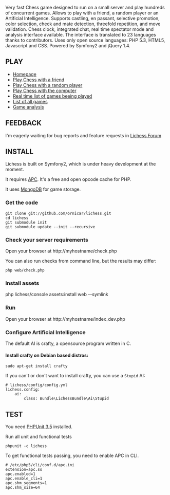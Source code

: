 Very fast Chess game designed to run on a small server and play hundreds of concurrent games.
Allows to play with a friend, a random player or an Artificial Intelligence.
Supports castling, en passant, selective promotion, color selection, check and mate detection, threefold repetition, and move validation.
Chess clock, integrated chat, real time spectator mode and analysis interface available.
The interface is translated to 23 languages thanks to contributors.
Uses only open source languages: PHP 5.3, HTML5, Javascript and CSS.
Powered by Symfony2 and jQuery 1.4.
  
PLAY
----

- [Homepage](http://lichess.org)
- [Play Chess with a friend](http://lichess.org/friend)
- [Play Chess with a random player](http://lichess.org/anybody)
- [Play Chess with the computer](http://lichess.org/ai)
- [Real time list of games beeing played](http://lichess.org/games)
- [List of all games](http://lichess.org/games/all)
- [Game analysis](http://lichess.org/analyse/0Zcvl5)

FEEDBACK
--------

I'm eagerly waiting for bug reports and feature requests in [Lichess Forum](http://lichess.org/forum/lichess-feedback)

INSTALL
-------

Lichess is built on Symfony2, which is under heavy development at the moment.

It requires [APC](http://www.php.net/manual/en/book.apc.php). It's a free and open opcode cache for PHP.

It uses [MongoDB](http://mongodb.org) for game storage.

### Get the code

    git clone git://github.com/ornicar/lichess.git
    cd lichess
    git submodule init
    git submodule update --init --recursive

### Check your server requirements

Open your browser at http://myhostname/check.php

You can also run checks from command line, but the results may differ:

    php web/check.php

### Install assets

   php lichess/console assets:install web --symlink

### Run

Open your browser at http://myhostname/index_dev.php

### Configure Artificial Intelligence

The default AI is crafty, a opensource program written in C.

#### Install crafty on Debian based distros:

    sudo apt-get install crafty

If you can't or don't want to install crafty, you can use a `Stupid` AI:

    # lichess/config/config.yml
    lichess.config:
        ai:
            class: Bundle\LichessBundle\Ai\Stupid

TEST
----

You need [PHPUnit 3.5](http://github.com/sebastianbergmann/phpunit) installed.

Run all unit and functional tests

    phpunit -c lichess

To get functional tests passing, you need to enable APC in CLI.

    # /etc/php5/cli/conf.d/apc.ini
    extension=apc.so
    apc.enabled=1  
    apc.enable_cli=1
    apc.shm_segments=1  
    apc.shm_size=64

